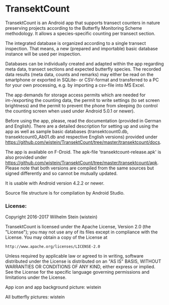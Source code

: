 # TransektCount

TransektCount is an Android app that supports transect counters in nature preserving projects according to the Butterfly Monitoring Scheme methodology. 
It allows a species-specific counting per transect section. 

The integrated database is organized according to a single transect inspection. That means, a new (prepared and importable) basic database instance will be used per inspection.

Databases can be individually created and adapted within the app regarding meta data, transect sections and expected butterfly species.
The recorded data results (meta data, counts and remarks) may either be read on the smartphone or exported in SQLite- or CSV-format and transferred to a PC for your own processing, e.g. by importing a csv-file into MS Excel.

The app demands for storage access permits which are needed for im-/exporting the counting data, the permit to write settings (to set screen brightness) and the permit to prevent the phone from sleeping (to control the counting screen when used under Android 5.0.1 or newer). 

Before using the app, please, read the documentation (provided in German and English).
There are a detailed description for setting up and using the app as well as sample basic databases (transektcount0.db, transektcount0_Ab01.db and respective English versions) provided under https://github.com/wistein/TransektCount/tree/master/transektcount/docs.

The app is available on F-Droid. The apk-file 'transektcount-release.apk' is also provided under https://github.com/wistein/TransektCount/tree/master/transektcount/apk.
Please note that both versions are compiled from the same sources but signed differently and so cannot be mutually updated.

It is usable with Android version 4.2.2 or newer.

Source file structure is for compilation by Android Studio.

### License:

Copyright 2016-2017 Wilhelm Stein (wistein)

TransektCount is licensed under the Apache License, Version 2.0 (the "License");
you may not use any of its files except in compliance with the License.
You may obtain a copy of the License at

    http://www.apache.org/licenses/LICENSE-2.0

Unless required by applicable law or agreed to in writing, software
distributed under the License is distributed on an "AS IS" BASIS,
WITHOUT WARRANTIES OR CONDITIONS OF ANY KIND, either express or implied.
See the License for the specific language governing permissions and
limitations under the License.

App icon and app background picture: wistein

All butterfly pictures: wistein
